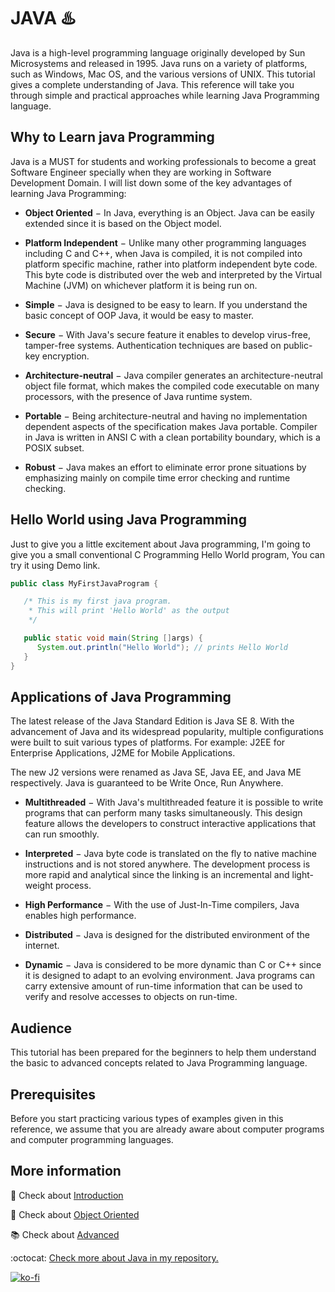 # JAVA ♨️

Java is a high-level programming language originally developed by Sun Microsystems and released in 1995. Java runs on a variety of platforms, such as Windows, Mac OS, and the various versions of UNIX. This tutorial gives a complete understanding of Java. This reference will take you through simple and practical approaches while learning Java Programming language.

## Why to Learn java Programming

Java is a MUST for students and working professionals to become a great Software Engineer specially when they are working in Software Development Domain. I will list down some of the key advantages of learning Java Programming:

- **Object Oriented** − In Java, everything is an Object. Java can be easily extended since it is based on the Object model.

- **Platform Independent** − Unlike many other programming languages including C and C++, when Java is compiled, it is not compiled into platform specific machine, rather into platform independent byte code. This byte code is distributed over the web and interpreted by the Virtual Machine (JVM) on whichever platform it is being run on.

- **Simple** − Java is designed to be easy to learn. If you understand the basic concept of OOP Java, it would be easy to master.

- **Secure** − With Java's secure feature it enables to develop virus-free, tamper-free systems. Authentication techniques are based on public-key encryption.

- **Architecture-neutral** − Java compiler generates an architecture-neutral object file format, which makes the compiled code executable on many processors, with the presence of Java runtime system.

- **Portable** − Being architecture-neutral and having no implementation dependent aspects of the specification makes Java portable. Compiler in Java is written in ANSI C with a clean portability boundary, which is a POSIX subset.

- **Robust** − Java makes an effort to eliminate error prone situations by emphasizing mainly on compile time error checking and runtime checking.

## Hello World using Java Programming

Just to give you a little excitement about Java programming, I'm going to give you a small conventional C Programming Hello World program, You can try it using Demo link.

```java
public class MyFirstJavaProgram {

   /* This is my first java program.
    * This will print 'Hello World' as the output
    */

   public static void main(String []args) {
      System.out.println("Hello World"); // prints Hello World
   }
}
```

## Applications of Java Programming

The latest release of the Java Standard Edition is Java SE 8. With the advancement of Java and its widespread popularity, multiple configurations were built to suit various types of platforms. For example: J2EE for Enterprise Applications, J2ME for Mobile Applications.

The new J2 versions were renamed as Java SE, Java EE, and Java ME respectively. Java is guaranteed to be Write Once, Run Anywhere.

- **Multithreaded** − With Java's multithreaded feature it is possible to write programs that can perform many tasks simultaneously. This design feature allows the developers to construct interactive applications that can run smoothly.

- **Interpreted** − Java byte code is translated on the fly to native machine instructions and is not stored anywhere. The development process is more rapid and analytical since the linking is an incremental and light-weight process.

- **High Performance** − With the use of Just-In-Time compilers, Java enables high performance.

- **Distributed** − Java is designed for the distributed environment of the internet.

- **Dynamic** − Java is considered to be more dynamic than C or C++ since it is designed to adapt to an evolving environment. Java programs can carry extensive amount of run-time information that can be used to verify and resolve accesses to objects on run-time.

## Audience

This tutorial has been prepared for the beginners to help them understand the basic to advanced concepts related to Java Programming language.

## Prerequisites

Before you start practicing various types of examples given in this reference, we assume that you are already aware about computer programs and computer programming languages.

## More information

📗 Check about [Introduction](Introduction/)

📘 Check about [Object Oriented](Object_Oriented/)

📚 Check about [Advanced](Advanced/)

:octocat: [Check more about Java in my repository.](https://github.com/FernandoCalmet/Java)

[![ko-fi](https://www.ko-fi.com/img/githubbutton_sm.svg)](https://ko-fi.com/T6T41JKMI)
